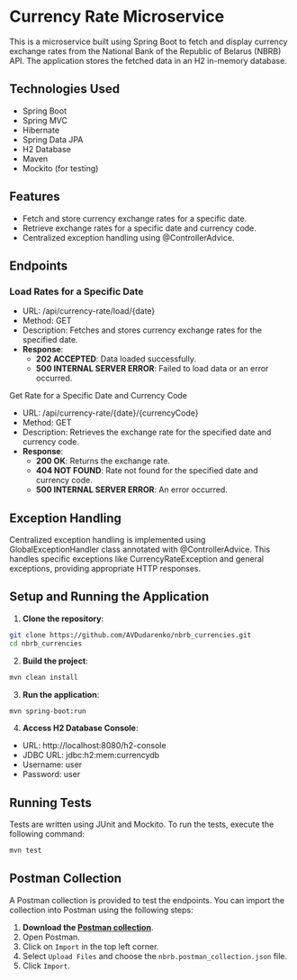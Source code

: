 # Currency Rate Microservice

This is a microservice built using Spring Boot to fetch and display currency exchange rates from the National Bank of
the Republic of Belarus (NBRB) API. The application stores the fetched data in an H2 in-memory database.

## Technologies Used

- Spring Boot
- Spring MVC
- Hibernate
- Spring Data JPA
- H2 Database
- Maven
- Mockito (for testing)

## Features

- Fetch and store currency exchange rates for a specific date.
- Retrieve exchange rates for a specific date and currency code.
- Centralized exception handling using @ControllerAdvice.

## Endpoints

### Load Rates for a Specific Date

- URL: /api/currency-rate/load/{date}
- Method: GET
- Description: Fetches and stores currency exchange rates for the specified date.
- **Response**:
    - **202 ACCEPTED**: Data loaded successfully.
    - **500 INTERNAL SERVER ERROR**: Failed to load data or an error occurred.

Get Rate for a Specific Date and Currency Code

- URL: /api/currency-rate/{date}/{currencyCode}
- Method: GET
- Description: Retrieves the exchange rate for the specified date and currency code.
- **Response**:
    - **200 OK**: Returns the exchange rate.
    - **404 NOT FOUND**: Rate not found for the specified date and currency code.
    - **500 INTERNAL SERVER ERROR**: An error occurred.

## Exception Handling

Centralized exception handling is implemented using GlobalExceptionHandler class annotated with @ControllerAdvice. This
handles specific exceptions like CurrencyRateException and general exceptions, providing appropriate HTTP responses.

## Setup and Running the Application

1. **Clone the repository**:

```bash
git clone https://github.com/AVDudarenko/nbrb_currencies.git
cd nbrb_currencies
```

2. **Build the project**:

```bash
mvn clean install
```

3. **Run the application**:

```bash
mvn spring-boot:run
```

4. **Access H2 Database Console**:

- URL: http://localhost:8080/h2-console
- JDBC URL: jdbc:h2:mem:currencydb
- Username: user
- Password: user

## Running Tests

Tests are written using JUnit and Mockito. To run the tests, execute the following command:

```bash
mvn test
```

## Postman Collection

A Postman collection is provided to test the endpoints. You can import the collection into Postman using the following steps:

1. **Download the [Postman collection](nbrb.postman_collection.json)**.
2. Open Postman.
3. Click on `Import` in the top left corner.
4. Select `Upload Files` and choose the `nbrb.postman_collection.json` file.
5. Click `Import`.
